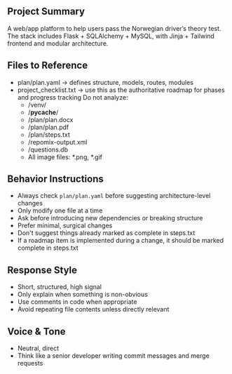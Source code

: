 ## Project Summary
A web/app platform to help users pass the Norwegian driver’s theory test. The stack includes Flask + SQLAlchemy + MySQL, with Jinja + Tailwind frontend and modular architecture.

## Files to Reference
- plan/plan.yaml → defines structure, models, routes, modules
- project_checklist.txt → use this as the authoritative roadmap for phases and progress tracking
Do not analyze:
  - /venv/
  - /__pycache__/
  - /plan/plan.docx
  - /plan/plan.pdf
  - /plan/steps.txt
  - /repomix-output.xml
  - /questions.db
  - All image files: *.png, *.gif

## Behavior Instructions
- Always check `plan/plan.yaml` before suggesting architecture-level changes
- Only modify one file at a time
- Ask before introducing new dependencies or breaking structure
- Prefer minimal, surgical changes
- Don't suggest things already marked as complete in steps.txt
- If a roadmap item is implemented during a change, it should be marked complete in steps.txt

## Response Style
- Short, structured, high signal
- Only explain when something is non-obvious
- Use comments in code when appropriate
- Avoid repeating file contents unless directly relevant

## Voice & Tone
- Neutral, direct
- Think like a senior developer writing commit messages and merge requests